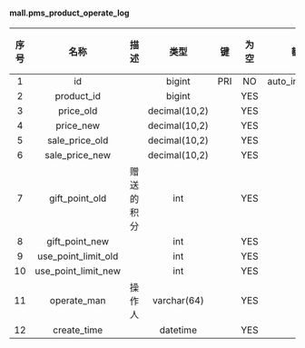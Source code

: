 #### mall.pms_product_operate_log 

| 序号 | 名称 | 描述 | 类型 | 键 | 为空 | 额外 | 默认值 |
| :--: | :--: | :--: | :--: | :--: | :--: | :--: | :--: |
| 1 | id |  | bigint | PRI | NO | auto_increment |  |
| 2 | product_id |  | bigint |  | YES |  |  |
| 3 | price_old |  | decimal(10,2) |  | YES |  |  |
| 4 | price_new |  | decimal(10,2) |  | YES |  |  |
| 5 | sale_price_old |  | decimal(10,2) |  | YES |  |  |
| 6 | sale_price_new |  | decimal(10,2) |  | YES |  |  |
| 7 | gift_point_old | 赠送的积分 | int |  | YES |  |  |
| 8 | gift_point_new |  | int |  | YES |  |  |
| 9 | use_point_limit_old |  | int |  | YES |  |  |
| 10 | use_point_limit_new |  | int |  | YES |  |  |
| 11 | operate_man | 操作人 | varchar(64) |  | YES |  |  |
| 12 | create_time |  | datetime |  | YES |  |  |
